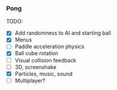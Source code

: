 ### Pong

TODO:
- [x] Add randomness to AI and starting ball
- [x] Menus
- [ ] Paddle acceleration physics
- [x] Ball cube rotation
- [ ] Visual collision feedback
- [ ] 3D, screenshake
- [x] Particles, music, sound
- [ ] Multiplayer?